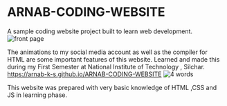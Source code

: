 # ARNAB-CODING-WEBSITE
A sample coding website project built to learn web development.
![front page]("/screenshots/1.png")

The animations to my social media account as well as the compiler for HTML are some important features of this website.
Learned and made this during my First Semester at National Institute of Technology , Silchar.
https://arnab-k-s.github.io/ARNAB-CODING-WEBSITE
![4 words]("/screenshots/2.png)

This website was prepared with very basic knowledge of HTML ,CSS and JS in learning phase.

